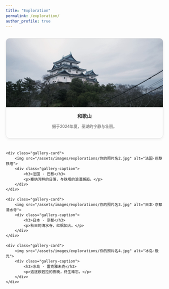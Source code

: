 ```yaml
---
title: "Exploration"
permalink: /exploration/
author_profile: true
---
```


<style>
    .gallery-grid {
        display: grid;
        grid-template-columns: repeat(auto-fill, minmax(300px, 1fr));
        gap: 1.5rem; /* 网格间距 */
        padding: 1rem 0;
    }
    .gallery-card {
        border: 1px solid #e0e0e0;
        border-radius: 12px;
        overflow: hidden;
        box-shadow: 0 4px 8px rgba(0,0,0,0.05);
        transition: transform 0.3s ease, box-shadow 0.3s ease;
    }
    .gallery-card:hover {
        transform: translateY(-5px);
        box-shadow: 0 8px 16px rgba(0,0,0,0.1);
    }
    .gallery-card img {
        width: 100%;
        height: 220px;
        object-fit: cover; /* 保证图片不变形 */
        display: block;
    }
    .gallery-caption {
        padding: 1rem;
        text-align: center;
        font-size: 0.9em;
        color: #555;
    }
    .gallery-caption h3 {
        margin: 0 0 0.5rem 0;
        font-size: 1.2em;
        color: #333;
    }
</style>

<div class="gallery-grid">
    <div class="gallery-card">
        <img src="/images/Wakayama.png" alt="和歌山">
        <div class="gallery-caption">
            <h3>和歌山</h3>
            <p>摄于2024年夏，圣湖的宁静与壮丽。</p>
        </div>
    </div>

    <div class="gallery-card">
        <img src="/assets/images/explorations/你的照片名2.jpg" alt="法国·巴黎铁塔">
        <div class="gallery-caption">
            <h3>法国 · 巴黎</h3>
            <p>塞纳河畔的日落，与铁塔的浪漫邂逅。</p>
        </div>
    </div>

    <div class="gallery-card">
        <img src="/assets/images/explorations/你的照片名3.jpg" alt="日本·京都清水寺">
        <div class="gallery-caption">
            <h3>日本 · 京都</h3>
            <p>秋日的清水寺，红枫如火。</p>
        </div>
    </div>

    <div class="gallery-card">
        <img src="/assets/images/explorations/你的照片名4.jpg" alt="冰岛·极光">
        <div class="gallery-caption">
            <h3>冰岛 · 雷克雅未克</h3>
            <p>追逐欧若拉的夜晚，终生难忘。</p>
        </div>
    </div>
</div>

